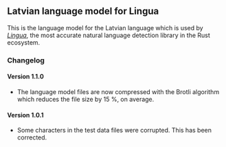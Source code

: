 ## Latvian language model for Lingua

This is the language model for the Latvian language which is used by 
[*Lingua*](https://github.com/pemistahl/lingua-rs), 
the most accurate natural language detection library in the Rust ecosystem.

### Changelog

#### Version 1.1.0

- The language model files are now compressed with the Brotli algorithm which
  reduces the file size by 15 %, on average.

#### Version 1.0.1

- Some characters in the test data files were corrupted. This has been corrected.
